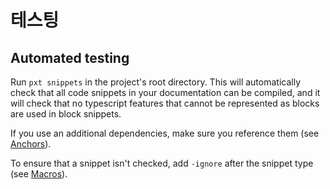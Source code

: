 # 테스팅

## Automated testing

Run `pxt snippets` in the project's root directory. This will automatically check that all code snippets in your documentation can be compiled, and it will check that no typescript features that cannot be represented as blocks are used in block snippets.

If you use an additional dependencies, make sure you reference them (see [Anchors](/writing-docs/anchors#dependencies)).

To ensure that a snippet isn't checked, add `-ignore` after the snippet type (see [Macros](/writing-docs/macros#ignore)).